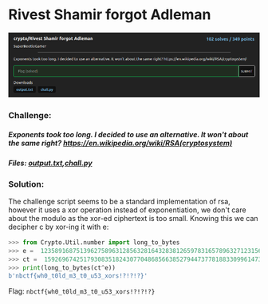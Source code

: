 # Rivest Shamir forgot Adleman
![challenge](challenge.png)
### Challenge:
##### Exponents took too long. I decided to use an alternative. It won't about the same right? https://en.wikipedia.org/wiki/RSA(cryptosystem)

##### Files: [output.txt](output.txt),[chall.py](chall.py)

### Solution:

The challenge script seems to be a standard implementation of rsa, however it uses a xor operation instead of exponentiation, we don't care about the modulo as the xor-ed ciphertext is too small.
Knowing this we can decipher c by xor-ing it with e:

```py
>>> from Crypto.Util.number import long_to_bytes
>>> e =  123589168751396275896312856328164328381265978316578963271231567137825613822284638216416
>>> ct =  159269674251793083518243077048685663852794473778188330996147339166703385101217832722333
>>> print(long_to_bytes(ct^e))
b'nbctf{wh0_t0ld_m3_t0_u53_xors!?!?!?}'
```

Flag: ```nbctf{wh0_t0ld_m3_t0_u53_xors!?!?!?}```